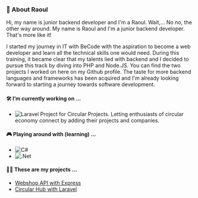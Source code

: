 ### 🍄 About Raoul 

Hi, my name is junior backend developer and I'm a Raoul.
Wait,... No no, the other way around. 
My name is Raoul and I'm a junior backend developer.
That's more like it!

I started my journey in IT with BeCode with the aspiration to become a web developer and learn all the technical skills one would need.
During this training, it became clear that my talents lied with backend and I decided to pursue this track by diving into PHP and Node.JS.
You can find the two projects I worked on here on my Github profile.
The taste for more backend languages and frameworks has been acquired and I'm already looking forward to starting a journey towards software development.

#### 🛠 I’m currently working on ...

- ![Laravel](https://img.shields.io/badge/laravel-%23FF2D20.svg?style=for-the-badge&logo=laravel&logoColor=white) 
 Project for Circular Projects. Letting enthusiasts of circular economy connect by adding their projects and companies. 

#### 🎮 Playing around with (learning) ...

- ![C#](https://img.shields.io/badge/c%23-%23239120.svg?style=for-the-badge&logo=c-sharp&logoColor=white)
- ![.Net](https://img.shields.io/badge/.NET-5C2D91?style=for-the-badge&logo=.net&logoColor=white)

#### 👨‍💻 These are my projects ...

- [Webshop API with Express](https://github.com/RalloField/express-API-bikes)
- [Circular Hub with Laravel](https://github.com/RalloField/circular-hub)


